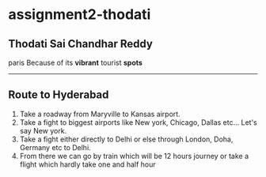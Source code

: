 # assignment2-thodati
## Thodati Sai Chandhar Reddy
   paris
   Because of its **vibrant** tourist **spots**


   ***
   ## Route to Hyderabad
   1. Take a roadway from Maryville to Kansas airport.
   2. Take a fight to biggest airports like New york, Chicago, Dallas etc... Let's say New york.
   3. Take a fight either directly to Delhi or else through London, Doha, Germany etc to Delhi.
   4. From there we can go by train which will be 12 hours journey or take a flight which hardly take one and half hour  